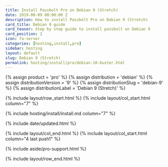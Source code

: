 ```yaml
---
title: Install Passbolt Pro on Debian 9 (Stretch)
date: 2019-08-09 00:00:00 Z
description: How to install Passbolt Pro on Debian 9 (Stretch)
card_title: Debian 9 guide
card_teaser: Step by step guide to install passbolt on Debian 9
card_position: 2
icon: fa-server
categories: [hosting,install,pro]
sidebar: hosting
layout: default
slug: Debian 9 (Stretch)
permalink: hosting/install/pro/debian-10-buster.html
---
```


{% assign product = 'pro' %}
{% assign distribution = 'debian' %}
{% assign distributionVersion = '9' %}
{% assign distributionSlug = 'debian-9' %}
{% assign distributionLabel = 'Debian 9 (Stretch)' %}

{% include layout/row_start.html %}
{% include layout/col_start.html column="7" %}

{% include hosting/install/install.md column="7" %}

{% include date/updated.html %}

{% include layout/col_end.html %}
{% include layout/col_start.html column="4 last push1" %}

{% include aside/pro-support.html %}

{% include layout/row_end.html %}

